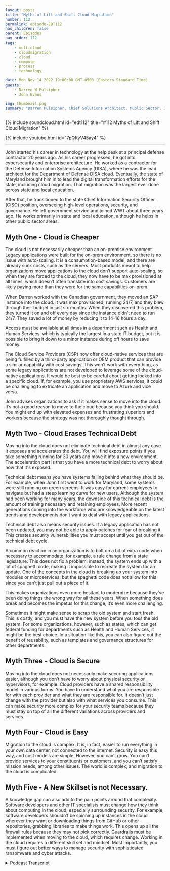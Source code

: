 ```yaml
---
layout: posts
title: "Myths of Lift and Shift Cloud Migration"
number: 112
permalink: episode-EDT112
has_children: false
parent: Episodes
nav_order: 112
tags:
    - multicloud
    - cloudmigration
    - cloud
    - compute
    - process
    - technology

date: Mon Nov 14 2022 19:00:00 GMT-0500 (Eastern Standard Time)
guests:
    - Darren W Pulsipher
    - John Evans

img: thumbnail.png
summary: "Darren Pulsipher, Chief Solutions Architect, Public Sector, Intel, and John Evans, Chief Technology Advisor, WWT, discuss five lift and shift cloud migration myths."
---
```


{% include soundcloud.html id="edt112" title="#112 Myths of Lift and Shift Cloud Migration" %}

{% include youtube.html id="7pQKyV45ay4" %}

---

John started his career in technology at the help desk at a principal defense contractor 20 years ago. As his career progressed, he got into cybersecurity and enterprise architecture. He worked as a contractor for the Defense Information Systems Agency (DISA), where he was the lead architect for the Department of Defense DISA cloud. Eventually, the state of Maryland brought him in to lead the digital transformation efforts for the state, including cloud migration. That migration was the largest ever done across state and local education.

After that, he transitioned to the state Chief Information Security Officer (CISO) position, overseeing high-level operations, security, and governance. He left government service and joined WWT about three years ago. He works primarily in state and local education, although he helps in other public sector areas.

## Myth One - Cloud is Cheaper

The cloud is not necessarily cheaper than an on-premise environment. Legacy applications were built for the on-prem environment, so there is no issue with auto-scaling. It is a  consumption-based model, and there are already sunk costs, such as the servers. Most products meant to help organizations move applications to the cloud don’t support auto-scaling, so when they are forced to the cloud, they now have to be max provisioned at all times, which doesn’t often translate into cost savings. Customers are likely paying more than they were for the same capabilities on-prem.

When Darren worked with the Canadian government, they moved an SAP instance into the cloud. It was max provisioned, running 24/7, and they blew through their budget in just six months. When they discovered this problem, they turned it on and off every day since the instance didn’t need to run 24/7. They saved a lot of money by reducing it to 14-16 hours a day.

Access must be available at all times in a department such as Health and Human Services, which is typically the largest in a state IT budget, but it is possible to bring it down to a minor instance during off hours to save money.

The Cloud Service Providers (CSP) now offer cloud-native services that are being fulfilled by a third-party application or OEM product that can provide a similar capability with cost savings.  This won’t work with everything, as some legacy applications are not developed to leverage some of the cloud-native applications. It would be best to be careful about getting locked into a specific cloud. If, for example, you use proprietary AWS services, it could be challenging to extricate an application and move to Azure and vice versa.

John advises organizations to ask if it makes sense to move into the cloud. It’s not a good reason to move to the cloud because you think you should. You might end up with elevated expenses and frustrating superiors and workers because the strategy was not thoroughly thought through.

## Myth Two - Cloud Erases Technical Debt

Moving into the cloud does not eliminate technical debt in almost any case. It exposes and accelerates the debt. You will find exposure points if you take something running for 30 years and move it into a new environment. The acceleration part is that you have a more technical debt to worry about now that it's exposed.

Technical debt means you have systems falling behind what they should be. For example, when John first went to work for Maryland, some systems were still running on green screens. It was easy for current employees to navigate but had a steep learning curve for new users. Although the system had been working for many years, the downside of this technical debt is the amount of training necessary and retaining employees. More recent generations coming into the workforce who are knowledgeable on the latest trends and developments don’t want to deal with legacy applications.

Technical debt also means security issues. If a legacy application has not been updated, you may not be able to apply patches for fear of breaking it. This creates security vulnerabilities you must accept until you get out of the technical debt cycle.

A common reaction in an organization is to bolt on a bit of extra code when necessary to accommodate, for example, a rule change from a state legislature. This does not fix a problem; instead, the system ends up with a lot of spaghetti code, making it impossible to recreate the system for an update. One of the concepts in the cloud is breaking up your system into modules or microservices, but the spaghetti code does not allow for this since you can’t just pull out a piece of it.

This makes organizations even more hesitant to modernize because they’ve been doing things the wrong way for all these years. When something does break and becomes the impetus for this change, it’s even more challenging.

Sometimes it might make sense to scrap the old system and start fresh. This is costly, and you must have the new system before you toss the old system. For some organizations, however,  such as states, which can get federal funding for departments such as Health and Human Services, it might be the best choice. In a situation like this, you can also figure out the benefit of reusability, such as templates and governance structures for other departments.

## Myth Three - Cloud is Secure

Moving into the cloud does not necessarily make securing applications easier, although you don’t have to worry about physical security or hypervisors, for example. Cloud providers have a shared responsibility model in various forms. You have to understand what you are responsible for with each provider and what they are responsible for. It doesn’t just change with the provider but also with what services you consume. This can make security more complex for your security teams because they must stay on top of all the different variations across providers and services.

## Myth Four - Cloud is Easy

Migration to the cloud is complex. It is, in fact, easier to run everything in your own data center, not connected to the internet. Security is easy this way, and cost models are simple. However, you can’t grow. You can’t provide services to your constituents or customers, and you can’t satisfy mission needs, among other issues. The world is complex, and migration to the cloud is complicated.

## Myth Five - A New Skillset is not Necessary.

A knowledge gap can also add to the pain points around that complexity. Software developers and other IT specialists must change how they think about computing in the cloud, especially surrounding security. For example, software developers shouldn’t be spinning up instances in the cloud wherever they want or downloading things from GitHub or other repositories, grabbing libraries to make things work. This opens up all the firewall rules because they may not pick correctly. Guardrails must be implemented when moving to the cloud, which requires change. Working in the cloud requires a different skill set and mindset. Most importantly, you must figure out better ways to manage security with sophisticated ransomware and cyber attacks.


<details>
<summary> Podcast Transcript </summary>

<p>﻿1</p>
<p>Hello, this is Darren</p>
<p>Pulsipher, chief solutionarchitect of public sector at Intel.</p>
<p>And welcome to Embracing</p>
<p>Digital Transformation,where we investigate effective change,leveragingpeople, process and technology.</p>
<p>On today's episode, the Myths of Liftand Shift to the Cloud with special guest</p>
<p>John Evans, Chief Technology Advisorat WWT John, welcome to the show.</p>
<p>And thank you for for for having me.</p>
<p>It's my pleasure.</p>
<p>You come highly regardedfrom someone that left</p>
<p>WWT and came to Intel and that's Hannah.</p>
<p>I know you know who Hannah is,and we're glad we have her.</p>
<p>Sorry we stole her from you.</p>
<p>But we're happyto have Hannah on our team.</p>
<p>So a shout out to Hannah on that one?</p>
<p>Absolutely. She definitely deserves it.</p>
<p>I'm still a little bitter.</p>
<p>I'm totally kidding. But no.</p>
<p>And it is is is awesome.</p>
<p>I totally concur. They'regreat.</p>
<p>So, John, tell us a little bitabout your background and your history,how you got involved in technologyand all that.</p>
<p>Okay.</p>
<p>So been involved in technologyfor about 20 years now,started actually during collegein a in a helpdesk.</p>
<p>So I think that's not an uncommon startfor a lot of technologistsstarting off and helped us.</p>
<p>But I started off doing Tierone support in amajor defense contractor, helped ustheir internal help helpdesk and thenjust started moving on from from theremove that into a NOCas a service type of positionstarted getting moreinto the cybersecurity side the enterprisearchitecture side worked for DISAfor a few years as a contractorhelping to architect the DOD,the DISA Cloud.</p>
<p>I was one of the lead architects for thatand theneventually came to the state of Marylandwhere I was brought in to leadthe cloud migration, digitaltransformation efforts for the state.</p>
<p>They became aware of the work</p>
<p>I'd done on the cloud, so they brought mein to help out with their cloudand after a few yearsof doing that,</p>
<p>I transitioned to the State CSO position.</p>
<p>So got to seeat a at a high level,got to do the operationsside as well as the securityand governance side.</p>
<p>And then about three years ago</p>
<p>I left government serviceand came over to WWTand it's been awesome here since.</p>
<p>So are you still doing a lotin the public sector with WWT?</p>
<p>I mean, because your whole careerhas been in the public sector.</p>
<p>Yeah, no doubt. Yeah, absolutely.</p>
<p>I work primarily in state,local and education.</p>
<p>Help out a little bitin some other public sector.</p>
<p>But I've really kind of focusedmore on the statelocal in educationover the last year or so.</p>
<p>I guess there's still help outin some other areas, things like,you know, zerotrust road maps coming up with the</p>
<p>WWT sort of way of doing things and cybercyber consulting.</p>
<p>So those types of of initiatives that arekind of crossing the different verticalswithin public sector.</p>
<p>I still help out with,with, with those as as well.</p>
<p>You know whatwe're going to have to are non-retail.</p>
<p>You have to come back on the showand talk about securitysince you were a see.</p>
<p>So we're going to have to do thatbut not today.</p>
<p>Today, today we're doing lift and shiftthe myth of lift and shift.</p>
<p>You've done several cloud migrations.</p>
<p>It sounds like.</p>
<p>I've I've beenvery involved in two very large ones.</p>
<p>So if you think ofthe Department of Defense, that's yeah.</p>
<p>Yeah. That's a huge. One.</p>
<p>And then State of Maryland is a</p>
<p>I just learned this actuallyabout a couple of months agotalking to one of the major cloud serviceproviders that the program I let it</p>
<p>Maryland is still the largestcloud migration ever to be doneacross state local education.</p>
<p>So wow that's amazing. Yeah.</p>
<p>So 2 to 2 pretty big ones.</p>
<p>All right.</p>
<p>So a lot of we we all want to hearwe all want to hear how that went.</p>
<p>Right.</p>
<p>And we and we name the episode todaythe the myths of lift and shift.</p>
<p>I've I've seen this myself</p>
<p>I've helped some organizationsgo through this migrationand the way that cloud is soldinitially was just move your workloadsjust move everything right.</p>
<p>And so what have you found?</p>
<p>Well, I mean, let's start off at rightat the beginning with that firstwhat's the first myth?</p>
<p>So I think that there's kind of four majorlifts, I guess.</p>
<p>But let's start with the.</p>
<p>First one beingclouds cheaper.</p>
<p>And it's not not necessarily,you know, when you lift and shift,a lot of the timesyour applications were builtfor an on premise environment.</p>
<p>So there was no issue with thingslike auto scaling.</p>
<p>They didn't have to bedevelopedwith some of these cloud concepts in mind.</p>
<p>Some of thesemore of consumption basedconcepts in mind.</p>
<p>So when you think about auto scaling,that wasn't somethingthat was built into a lot of your legacyapplications.</p>
<p>So and, and a lot of the</p>
<p>I don't want to mentionany names of, of products,but there's products out therethat will help customersor help organizationsmove an application into the cloudmajority of those productsdon't support auto scaling either.</p>
<p>So what you've got is when you moveyour application to the cloud, younow have to be max provisioned at alltimes.</p>
<p>Being max provisioning all at all timesmeans a lot more money,whichdoesn't often translate into cost savings,especially if you've already paidfor a server, you already paid forwhatever environment you'reyou're hosting the applicationand now you move it in the cloud,you're having to max provision at at alltimes.</p>
<p>You're not able to automate scale.</p>
<p>So you're not really makinguse of a consumption based model which isthe main costsavings mechanism in the cloud.</p>
<p>And now customers are actually paying morethan they werefor the same capability on premise.</p>
<p>You know, I have a great example that Iwas doing work in the Canadian governmentand this was at the early days of themusing the cloudand they moved in SFP instanceinto the cloud and SAP.</p>
<p>And since that they ranand they moved it in the cloud.</p>
<p>Same thing, Max provisioned runningand they blew through their budgetjust blew through itright in like six months,the year budget completely blew fluid inand they were complainingback to the cloudservice provider,what in the world is going on here?</p>
<p>And they quickly learned that well,that instancedid not need to be running 24 seven.</p>
<p>They only really needed it</p>
<p>I think they finally got it downto 14 five.</p>
<p>So they actually turned it on and offevery day.</p>
<p>Yeah.</p>
<p>Which it sounds silly, but.</p>
<p>But it saved them gobs of money.</p>
<p>So you're right,it's a different mentalitybecause the cost is consumption based,which isa completely different model than whatwe're used to in in our data center.</p>
<p>It's sunk costs in our data center. Right.</p>
<p>Yeah.</p>
<p>Well, and you know, if you think about</p>
<p>Health and Human Services,which is typically the largest,</p>
<p>I would say it budgetwithin state government,if you just think about that,we can't turn off a lot of the accessto these services, you know, applicationsfor eligibility servicesas a for instance, you can't turn them offa certain times of day.</p>
<p>They have to be available all the time.</p>
<p>But if you're able to auto scale,</p>
<p>I mean, you couldyou could bring that downto the smallest instance,probably that, you know, a cloud serviceprovider or CSP offers,you know, in those off hours.</p>
<p>So it's still running,is still there, still available.</p>
<p>Somebody needs it, but you're hardlyrunning through any money at all.</p>
<p>Whereas if you're not able to auto scale,you're not coming down to a small instanceand you're having to run at thatlarge size,even in those hours where nobody's used.</p>
<p>So it is is that the main saveror is that the main thingthat helps realize that cloud is cheaper,is understanding the consumption modeland in changing the your operationsand or your applicationto fit that model better?</p>
<p>Or are there other factors that are inthat are contributing to your your bill?</p>
<p>So there's others, but that one'sprobably the easiest to to talk through.</p>
<p>And it's got it'sarguably the largest cost savingsmechanism is that that auto scalingthe consumption base based modelother things that you can considerthat I would sayyou could put into that same bucketare some of the cloud native services.</p>
<p>So each of the cloud providers,each of the CSP offersservices thatnow inmost organizations are being fulfilledby some third party applicationson some OEM product.</p>
<p>Now, if you move into the cloud,you'll typically geta cost savingsfor a similar type of capability.</p>
<p>They typically most of the CCP's offersome of those capabilitiesat a pricethat would be less than if you were to goto a third party vendor, an OEM,whatever you were in.</p>
<p>Running yourselfin. Your on premise environment.</p>
<p>And a lot of timesit'll be managed or in someat some level managed by by the CSP.</p>
<p>So there's, you know, the potential thereto take some work off of your workforce.</p>
<p>Also.</p>
<p>So there's a lot of attractive piecesto doing that.</p>
<p>Part of the problem,there's a couple of problems with that.</p>
<p>One is, again, a lot of these legacyapplications, they're not developedto be able to leveragesome of the cloud native applications.</p>
<p>So you won't be able to do everyeverything that, you know,you read a white paper maybe, and sayshow great the CSP offering is.</p>
<p>Your applicationmay not be able to consume that.</p>
<p>The other issue there is lock in.</p>
<p>So if you use those services quite a bit,it's very easyto get locked in to that specific cloudif you need to for some reason,whether it's cost, whether it's licensing,you need to move your applicationnow to another cloud environment.</p>
<p>But you know, just say innot trying to sayone is better than the other by any means,let's say you need to move from the U.S.to to to Azure.</p>
<p>If you've used a whole bunch of services,it could be very difficult for youto extricate your application,you know, break all the tieswith the services, move to Azure.</p>
<p>But the same is exactly true.</p>
<p>Moving from Azure table use.</p>
<p>I'm not I was just using the right.</p>
<p>Now it's that typical vendorlockdown thing that people worry about.</p>
<p>Right and it's real in the cloud for sure.</p>
<p>It's probably more soit's it's more of a concern, I would say,in the cloud than I've seen itbe in the past, because you canleverage so many services acrossso many different areasof of your stack.</p>
<p>You know what it kind of reminds me of?</p>
<p>It reminds me of the server warsin the nineties and early 2000.</p>
<p>Do you remember thatyou had to compile your codefor Solaris or Ajax or HP Unix?</p>
<p>And then Linux came alongand rattled everyone's cages.</p>
<p>And now we don't worry about stufflike that.</p>
<p>Yeah. At all in the data center.</p>
<p>So I'm wondering,do you think we'll ever get to the pointwhere the cloud service providersare relying on proprietary</p>
<p>SAS offerings that lock people in?</p>
<p>Do you think the people will getfrustrated enough where they move to likewhat happened with Linux?</p>
<p>I Linux was just earth shatteringto all these big companies that hadthese proprietary operating systems.</p>
<p>I don't know that the CCP'swill want to do that only because it.</p>
<p>Well, yeah, Iif I'm locked into your environment,</p>
<p>I'm going to keep paying youmy consumption costs.</p>
<p>So there's is sort of that's whythey offer it at a lowercost is to get you locked in is.</p>
<p>That is to get you. Locked. Yeah.</p>
<p>So that you'reyou're then going to continuepaying consumption cost to themand not move off to anotherclass. So they all sort of</p>
<p>I would guess.</p>
<p>Like a drug dealer,let's just say what it is.</p>
<p>Okay. Well.</p>
<p>They probablythey want to get you hooked now.</p>
<p>Of course they do.</p>
<p>I mean, this isthis is a normal business model, right?</p>
<p>I'm going to entice youwith better services at a lower priceto get you locked in so that you canconsume additional services.</p>
<p>Yeah. Yeah.</p>
<p>I but you still bring back the pointthat sometimes your legacy applicationsthat maybe you can't afford todate, you can't afford to.</p>
<p>What's the rightwhere you can't afford to replacethat may prevent youfrom actually moving to the cloudand or using some of these servicesbecause of the cost.</p>
<p>I would say good I Mike,</p>
<p>I would say don't move into the cloudunless you can do it the right way.</p>
<p>And I think that's part of why, you know,we want to call it that's part of whythis ismaybe called the myth of lift and shift.</p>
<p>If you'reif you're not able to move into the cloudfor whatever reason,if you're not able to do it the right way,take a good, hard look in the mirrorand say, why am I moving into the cloud?</p>
<p>Why am I, you know,what is my reason for doing this?</p>
<p>Maybe you haveyou know, legislationthat says that you have tomove into the cloudor we have to be out of a data center.</p>
<p>Okay. Well,that that that's a good reason.</p>
<p>That's a pretty big motivator right there.</p>
<p>That's a great reason.</p>
<p>But if it's just to saythat you're in the cloud,you know. Not a good.</p>
<p>Not not a good reason, you're probablygoing end up costing yourself more.</p>
<p>You're probably going to end upfrustrating both your superiorsand your workers because the strategyhasn't been fully thoughtthrough.</p>
<p>Let's talk about technical here.</p>
<p>This is a good one. Okay.</p>
<p>Yeah. Yeah.</p>
<p>Because I'm seeing this in in huge droves.</p>
<p>Right.</p>
<p>It's a big.</p>
<p>Problem. Absolutely.</p>
<p>And people think a lot of timesthat by moving into the cloud that they'regoing to fix their technical debtor eliminate theirsome portion of their technical debt.</p>
<p>Doing the lift and shift doesn'teliminate your technical debt.</p>
<p>In almost any case.</p>
<p>That doesn'tit actually expose it more 100%.</p>
<p>That was going to be the next point.</p>
<p>It can expose itmore and accelerate it evenaway. Explain it.</p>
<p>I understand the exposebecause I'm now taking somethingthat's been running for 30 yearsand moving it into a new environment.</p>
<p>I am going to find exposure points.</p>
<p>But what's what's the acceleration part?</p>
<p>I don't know.</p>
<p>I think it's kind of the same concept iswhen I thinkwe're kind of saying the same thing,you know, by, okay, you're exposing it.</p>
<p>But I guess what I was,you know, the other by sayingthat it's accelerating it'syou know, you'venow you have more technical debtto sort of worry about.</p>
<p>So whether you look at thatas more technical debt being exposedor whether it happening,accelerate your technical debt.</p>
<p>Either way, you have more technical debtto kind of worry about in some ofthose cases.</p>
<p>All right.</p>
<p>Let's walk through an example,because I think some of the people hearthat word, technical debt.</p>
<p>I think they think they know what it is.</p>
<p>But let's walklet's walk through an example.</p>
<p>What would be a gooda good, easy case to understand.</p>
<p>So I can I can look and seeif I'm having the same issues.</p>
<p>So you move into that well.</p>
<p>So first of all, technical debt isoften sort of the,</p>
<p>I guess, colloquial kind of termfor systems that are kind of fallingbehind what they should be.</p>
<p>So when you're not making updatesto your system, when those systems I mean,when I came in to the state of Marylandas a for instance, we had systemsthat were still running on green screenswhere the, you know, the.</p>
<p>The 81 VTI 100 terminals.</p>
<p>Yeah.</p>
<p>The operators were, you know, they wouldthey would hit, you know,whatever code five or somethingand it would bring up a new screenand like there was no navigationthat was happening therefor people who had been using that systemfor ten years.</p>
<p>It was super easy forfor for them to navigatefor someone just coming into the system.</p>
<p>I sat down at a terminal one day.</p>
<p>I couldn't figure outhow to make anything work on this thing.</p>
<p>Like, and then and the and,and the book is this thick, you know,to to learn all the commandsand everything. Sonot a super great user experience thereand a super steep learning curve there.</p>
<p>So that was well,</p>
<p>I want to stop you for a second there,but it's working.</p>
<p>That's well, it's working for those peoplewho have been there ten years.</p>
<p>Oh, gotcha.</p>
<p>But but what's the what's thewhat's the danger incarrying technical debt like that?</p>
<p>I mean, it workswell, but I mean,what's the downside of that?</p>
<p>Well, so anytime I have to bring insomebody new when it's a lot of trainingto get them brought up and brought up tospeed, there's a lot of doubt downsides.</p>
<p>You know, one of the downsidesthat people don't often think about,especially when you're talking about ina government space, is employee retention.</p>
<p>So, you know, millennials,any of the newer generations, I guess,that are coming into the workforce,which is, you know, you want to havesomeone who is knowledgeable on the latesttrends and developments around caseworkas a as a for instance.</p>
<p>So if you're trying to attractthose top caseworker talents out of schoolwho are up on the newest, not knowledge,they're not going to want to come inand learn a green screen.</p>
<p>They're not going to want to come in andand deal with these legacy applications.</p>
<p>So we were seeing a high amountof turnoverof very qualified peoplecoming in after a couple of months.</p>
<p>They're like,you know, I've had enough of this.</p>
<p>I'm washing my hands of this place.</p>
<p>I'm out of here. That is fast.</p>
<p>I never would havethought I never would have thoughtof employee retention with technical debt.</p>
<p>Yeah,but that's an interesting correlation.</p>
<p>Yeah, that's cool.</p>
<p>I mean, it was one of our biggest issuesin in one of the agencieswas the amount of peoplewho were turning over andwe think it was directly attributableto some of the technical debtthat we had in some of our systems.</p>
<p>You know,when you have technical debt also,there's there's security issues.</p>
<p>If I.</p>
<p>Think.</p>
<p>If I have an old legacy applicationthat hasn't been updated, I mean, I sawthis firsthand more times than than</p>
<p>I would like to have to think about, but</p>
<p>I may not be able to apply patchesto that to that system.</p>
<p>There may be a fearthat I'm going to break it.</p>
<p>This is an outdated operating systemthat it's that it's running on.</p>
<p>I may not be able to applypatches, therefore,</p>
<p>I've got six security vulnerabilities that</p>
<p>I just have to accept until we can get outof that technical debt cycle.</p>
<p>As a C.</p>
<p>So that must have driven you crazy it.</p>
<p>Now when I say I had to actually acceptwe had a risk acceptance processwhere the head of the agencyactually had to accept them,but it was still not a nota pleasant process for for years.</p>
<p>I bet not now.</p>
<p>Did you did you see a lot of thatin the space in operational technologyor was this in your i.tenvironment as well?</p>
<p>Oh, this was in the I.T. environment</p>
<p>I'm talking about. Oh, yeah.</p>
<p>And I'm talking because I can</p>
<p>I've seen that a lot in the OT space.</p>
<p>It's been doing that same job.</p>
<p>That pump has been pumping waterfor the last 30 years on Windows 95 box.</p>
<p>I'm not touching it. Never, ever. Right.</p>
<p>I'll just keep it connectdisconnected from the internet.</p>
<p>That's kind of mentality, the Iot guys.</p>
<p>But in the IT space, that's</p>
<p>I mean, that's a whole different beast.</p>
<p>Oh yeah. No, it was a real thing.</p>
<p>We had applications that were runningoutdated operating systems, couldn'tapply patches to them because they wouldit would break the system essentially.</p>
<p>So they just had to acceptthe agency had to accept the risk thatsomething real bad may happenhere.</p>
<p>What about cost.</p>
<p>To maintain these legacy,this technical debt?</p>
<p>The first thing that comes to my mindis COBOL systems, how much you have to paya COBOL programmerto come and fix problems.</p>
<p>Oh yeah.</p>
<p>And I mean, we laugh about it, but there'sa lot of COBOL out there still running.</p>
<p>The IRS usessome and I know a lot of other statesare still using mainframesthat run COBOL on them.</p>
<p>Yeah.</p>
<p>So COBOL in itself,</p>
<p>I mean, there are some things</p>
<p>COBOL is really good at and so it's notnecessarily a bad language on its own.</p>
<p>The problem is two things.</p>
<p>One is the lack of talent out there around</p>
<p>COBOL still.</p>
<p>So now you're having to payexorbitant pricesto get someone in who understands it.</p>
<p>But another big problemthat relates back tothe technical debtis a lot of these systems.</p>
<p>So again, I'm not talking the healthand in the services space,that's an easy example for forfor for me to give.</p>
<p>But it happens across motor vehicledepartments, happens in other places.</p>
<p>Also, there's rule changesthat that come down eitherfrom the state legislature,maybe from the feds, from CMS,and they they make tweaksto your eligibility programs.</p>
<p>Very avery common reaction tothat is for someone to sort ofor for an agency,</p>
<p>I guess, to kind of bolt on,</p>
<p>I'll say a little bit extra codeto account for these these these tweaks.</p>
<p>Right.</p>
<p>So they're not actuallyreally going in and and fixing the system.</p>
<p>They're essentially kind of, you know,adding on something a little bit extrathat will that thatthat will achieve the required result.</p>
<p>The problem withthis is in this release backto the concept of technical debt,you end up with a ton of spaghetti code.</p>
<p>And then so now when you do want to updateyour, your,your systems, there's no way to recreatethese systems, essentially.</p>
<p>So it becomes this very dauntingtask to the point where it makespeople almost want to continuein the technical debt cyclebecause they're like, well,</p>
<p>I can't just like, I can't break this up.</p>
<p>You know, one of the common conceptsnow in around cloud isbreaking up your system into modulescontainerized, right?</p>
<p>Yeah.</p>
<p>I've heard I've heard that first approach.</p>
<p>The way the spaghetti code is written now,</p>
<p>I have no way typicallyof breaking these up into modules,breaking these up into microservices.</p>
<p>So now it's I have to do all of it.</p>
<p>I can't just pull outa little piece of it.</p>
<p>So that makes people even more hesitantto move towards this modernization effortbecause they've been doing things wrongfor all these years now.</p>
<p>It's like when something does break,when, when,when they're when there is the impetusfor this change, it's it's even harder.</p>
<p>So that tells me</p>
<p>I need to tell my kids to learn COBOL.</p>
<p>They will have a job forever.</p>
<p>Well, I think the other option there is we</p>
<p>I mean, one of the other options thereand this is what we had to largely doin Maryland, you just essentially scrappedthe old program. You.</p>
<p>Yeah, but aren't won't services go downfor your constituents and you don't.</p>
<p>Scrap it until you have a new programbuilt to replace it.</p>
<p>Right.</p>
<p>But but basically you have to rebuild.</p>
<p>You have to go back, look at.</p>
<p>Go go from scratch, look at the old.</p>
<p>Graduated from scratch,rebuild something new.</p>
<p>And then you can scrap the old one.</p>
<p>That's coststhat cost a lot of money. It does.</p>
<p>There's someso likewhen we got our cod migration of Maryland,one of the reasons we startedwith Health and Human Servicesis because there's a lot of federalfunding dollarsout there to help with these migrations.</p>
<p>So what we were able to do,</p>
<p>I mean, the program at Maryland ended upbeing about a $500 million program overthe life of it, and it's not done yet.</p>
<p>Goodness.</p>
<p>But it was paid for by about 70%or more, probably more than that, 70something percentby the federal government.</p>
<p>So the state didn't have to put up nearlyas much moneyfor a lot of these activities.</p>
<p>When you're updating a medicaid systemas a for instance,when you're developing the Medicaidsystem, moving the Medicaid systeminto the cloud, the federal governmenttypically pays for 90% of all the costs.</p>
<p>So the states were responsible for 10%.</p>
<p>So if a state is doing this, you know,if they're really thinking about costsand how to optimize their money,if you start in the healthand human services space,you can get up to 90%or a lot of these activitiespaid for by the federal government.</p>
<p>You can keep things like your your cloudformation template, some of your turf.</p>
<p>So, you know, the the templates forfor saying these things up the governancestructures, all those things are reusableacross the entire enterprise later.</p>
<p>So yeah,so you have reusability that you built.</p>
<p>In, you have reusable,you're paying for a fraction of whatyou would have to payif, say, central I.Tor maybe Department of motor vehiclesor someone i don't knowwhat the matches on divvy, butif you started another agency,you may have to pay significantly moreout of your state funds than if you starton the health human services on health.</p>
<p>And this totally makes a lot of sense,right, because you also build up youryour muscle memory onhow to do this sort of stuff.</p>
<p>Right. Which can be daunting.</p>
<p>It sounds like a.</p>
<p>Lot of people think that by movinginto the cloud, well, the cloud is secure.</p>
<p>I can move into the cloud,and that's going to make securingmy applications easier.</p>
<p>But that's not always the case either.</p>
<p>It's very important.</p>
<p>So it'll be us and all the all the CCP'shave some version of it.</p>
<p>I'm most versed in the WCFwhere I have somethingon my cert, so it's easiestfor me to talk about that in some cases.</p>
<p>But they have what's calledthe shared responsibility model.</p>
<p>Yeah, they all have it.</p>
<p>They all have the the model,but they differ.</p>
<p>This is one thing that got me tricky.</p>
<p>You know, they differjust a little bit in each one.</p>
<p>So there's this weird overlap,right, where, you know, things are secure,but then there's this gap.</p>
<p>Yeah, you have to be real careful.</p>
<p>That was kind of the point</p>
<p>I'm making is you have to be real carefulof understanding in each CSP Exactly.</p>
<p>To your point,it's a little bit different.</p>
<p>So you have to understandexactly what you're responsiblefor in each of the CCP'sand exactly what they're responsible for.</p>
<p>And it doesn't just change by, say, a CSP,it changes by which servicesyou're consuming in that system and CSP.</p>
<p>So it's very importantthat your security teams, it'sit's almost more complex in some casesto figure outexactly what I'm responsible for,make sure that I'm staying on top of thatversus what they're responsible for.</p>
<p>You know, it's almost like likea racing matrix across the different CSPsand across the different productsthat you have.</p>
<p>But if you don't keep up on that,you could have vulnerabilities out therewhere CSP knows thatthey're not responsible for it,but your team may not.</p>
<p>So security in the cloudif it's not necessary.</p>
<p>There's a couple of thingsyou don't really have to worry about.</p>
<p>You worry about things like hypervisorsand stuff, stuff, stuff like that.</p>
<p>Or even physical security.</p>
<p>Physical security, yeah.</p>
<p>But it doesn't necessarily make it easier.</p>
<p>It's it's still complex.</p>
<p>You still have to be on the stuffthat you're responsible for.</p>
<p>And it can be difficult to knowwhat you're responsible for at timesunless you're well, well versed in cloud.</p>
<p>Have have you ever taken an approach?</p>
<p>Well, the security is ultimatelyyour responsibility anyway.</p>
<p>Have you ever run into thein the in the case where you arestepping on the security measuresof the cloud service provider?</p>
<p>Are they ever in conflict?</p>
<p>Have you have you run into that case?</p>
<p>I don't.</p>
<p>I'm trying to think if I ran into that,</p>
<p>I can't think of where I ran into that.</p>
<p>I have run into the reverseof that, though,where someone thoughtthe CSP was responsible for somethingand it's like,no, you're responsible for for for that.</p>
<p>If you give me enough time, I maybe</p>
<p>I'll come up with an answer on that one.</p>
<p>I just I haven't heard of one ear.</p>
<p>I so in my gut</p>
<p>I'm constantly thinking, well,ultimately I'm responsibleanyway for, for security of my stuff.</p>
<p>It's my stuff, right?</p>
<p>So maybe if I am a little overzealousand step on the cloud service providersa little bit, I think that might be okaybecause it's it's better to bea little over cautious than have a gap.</p>
<p>So I think I don't know I this is well.</p>
<p>So that makes a lot of sense.</p>
<p>And if you have</p>
<p>I'm going to be a little bit specious herein interpreting what I'm saying.</p>
<p>But if you have unlimited funds,then that's a great approach.</p>
<p>Oh yeah, you can.</p>
<p>If if you have.</p>
<p>Yeah. I don't have unlimited funds.</p>
<p>So if you have to make tradeoffsand you have to prioritize.</p>
<p>You know, there's.</p>
<p>Even cases that I could point to,</p>
<p>I don't want tomaybe reference anything directlybecause I don't knowif that would be politically proper.</p>
<p>But cases where if the risk of an incidentwas less costlythan the riskof fixing that vulnerability,just let that. Take that risk.</p>
<p>Just let it roll.</p>
<p>You know what? That's a normal.</p>
<p>That should be in your riskassessment plans that you do.</p>
<p>That's part of a life of a CSO.</p>
<p>So that tells mewhen you're moving to the cloud,it adds to your risk profile.</p>
<p>Most definitely.</p>
<p>Right.</p>
<p>And you said it's more complex.</p>
<p>I totally agree with you there.</p>
<p>And in fact, people said, oh,the cloud is easy,not easierthan just runningbecause it's so much easier if I just runeverything in my own little data centerand I'm not connected to the Internet.</p>
<p>Right.</p>
<p>I mean, security's easy,my cost models simple.</p>
<p>But I can't grow. I can't grow.</p>
<p>I can't provide servicesto, you know, my constituents.</p>
<p>I can't satisfy mission needs,all those sorts of things.</p>
<p>So we're living in this complex world.</p>
<p>We have to understand thatmigration to the cloud is complex.</p>
<p>Absolutely.</p>
<p>And I mean,when we were first moving into the cloud,both on the DOD side and in Maryland,</p>
<p>I've got very specific exampleswhere the security team would say,no, you can't do that.</p>
<p>You can't set the firewall rules to that.</p>
<p>And it's like, well,you just don't understand the way thatthe way that these conceptswork in the cloud, it's not the same. Soit's complex.</p>
<p>And, you know, there's a knowledgegap a lot of times when you're firststarting off moving it to the cloud also.</p>
<p>So that adds to some of the pain pointsalso around that complexity.</p>
<p>So I think he's just found a fifth math.</p>
<p>It's and it is you need to scale up.</p>
<p>Yeah you can't</p>
<p>I mean you need to learn about it, right.</p>
<p>That's something that youyou can't just I think and I willblame software developers.</p>
<p>I am a software developer.</p>
<p>I caused this problem in inside Intel.</p>
<p>I causes problem to a lot.</p>
<p>Right. Oh,</p>
<p>I can just spin up instances in the cloud.</p>
<p>I can do whatever I want.</p>
<p>Oh and oh I need to downloadthings out of GitHuband you know, out of all these otherrepositories where I'm just grabbinglibraries to make things work.</p>
<p>So I open up all the firewall rules because I'm too lazy to pick the right ports,right?</p>
<p>So yeah, so I'm skilled enoughto spin up an instance, but that's not,that's not the same.</p>
<p>I'm right.</p>
<p>I'm. I'm glad you didn't work in.</p>
<p>I'm just kidding.</p>
<p>Oh, believe me. Believe me.</p>
<p>I've interviewed our cloud.</p>
<p>Our cloud broker team, and they go, Yeah,we know who you are, Darren.</p>
<p>Yeah, we know exactly who you are.</p>
<p>And they did, they did wonderful things byputting security underneath me without meknowing.</p>
<p>Yeah.</p>
<p>And that's a great.</p>
<p>In my own instances and, and there's so,so it's a different skill set.</p>
<p>It's a different wayof thinking of compute.</p>
<p>And I think that's our number five isyou have to change your mindset,you have to scale upon because these are different ways ofdoing compute than we've done in the past.</p>
<p>And that's a great you know,what you were talking about there.</p>
<p>It's a great example of howwe need some different types of guardrailswhen you're moving into the cloud,there has to beyou know,somebody shouldn't be able to from afrom anenterprise managed cloud environment.</p>
<p>They should not be allowed to go out andpull from whatever library they want to.</p>
<p>They should be limited to be ableto pull from from certain environments.</p>
<p>John,you just scared every software developer.</p>
<p>If you need to have something,tell me and we'll approve itand we'll get it into the library andthen you can pull from so from that also.</p>
<p>But you're slowing me down.</p>
<p>Just slow me down and you.</p>
<p>Got to have security too, so.</p>
<p>Oh, I know, I know.</p>
<p>I, I totally, I totally agreewith you there, but I can tell youfrom my perspective, I'm like,</p>
<p>Then forget it, I'll just write it.</p>
<p>I'll just go outside of the corporate,because that's where Shadow it came from.</p>
<p>That's why people do it. Peoplethat's why people do it.</p>
<p>Yeah. Yeah.</p>
<p>So we've got to figure out better waysto manage, especially in today's world.</p>
<p>Holy cow.</p>
<p>Yeah.</p>
<p>The ransomware attacks.</p>
<p>The cyber attacks, though,the sophistication of the attacksare outrageous.</p>
<p>Yeah, I mean, we had bots crawling the weblooking for any sort of datathat could be Marylandtype of data looking for.</p>
<p>And we found a development environmentin another countrywith an unlocked S3 bucket.</p>
<p>That was some of some of our code.</p>
<p>There wasn'tany of our sensitive information in there.</p>
<p>It was open source code,but it was code thatwe had adapted a little bit.</p>
<p>So it wasn't it wasn't this bad. For afunny enough, though,there actually was another state datain that bucketthat they were using for test purposes.</p>
<p>So some of our code base was was in there.</p>
<p>It was open source, like I said.</p>
<p>So it wasn't, wasn't hugely concerningfrom our perspective,but I had to call that other state systemsince becoming a good friend of mineand explained to him, Hey, I think I found</p>
<p>PII information of your citizensthat they're running againstin order to validate.</p>
<p>How did that conversation go?</p>
<p>I got a colorful call on a Saturdaymorning as I was heading to breakfast.</p>
<p>So this is John.</p>
<p>This has been wonderful,great, great information.</p>
<p>Things we need to think about.</p>
<p>So thankyou so much for coming on the show.</p>
<p>It's my pleasure.</p>
<p>I enjoyed talking with youand looking forward to doing this againsometime soon.</p>
<p>Thank you for listeningto Embracing Digital Transformation today.</p>
<p>If you enjoyed our podcast,give it five stars on your favoritepodcasting site or YouTube channel.</p>
<p>You can find out more informationabout embracing digital transformationand embracingdigital.org until nexttime, go out and do something wonderful.</p>

</details>
